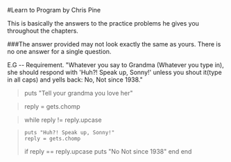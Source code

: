 #Learn to Program by Chris Pine

This is basically the answers to the practice problems he gives you throughout the chapters. 

###The answer provided may not look exactly the same as yours. There is no one answer for a single question. 

E.G -- Requirement. "Whatever you say to Grandma (Whatever you type in), she should respond with 'Huh?! Speak up, Sonny!' unless you shout it(type in all caps) and yells back: No, Not since 1938."

> puts "Tell your grandma you love her"

> reply = gets.chomp

> while reply != reply.upcase

>     puts "Huh?! Speak up, Sonny!"
>     reply = gets.chomp
>   if reply == reply.upcase
>     puts "No Not since 1938"
>   end
> end




